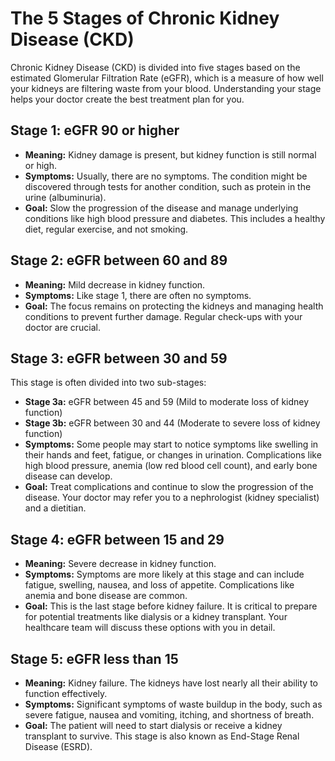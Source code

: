 
# The 5 Stages of Chronic Kidney Disease (CKD)

Chronic Kidney Disease (CKD) is divided into five stages based on the estimated Glomerular Filtration Rate (eGFR), which is a measure of how well your kidneys are filtering waste from your blood. Understanding your stage helps your doctor create the best treatment plan for you.

## Stage 1: eGFR 90 or higher
- **Meaning:** Kidney damage is present, but kidney function is still normal or high.
- **Symptoms:** Usually, there are no symptoms. The condition might be discovered through tests for another condition, such as protein in the urine (albuminuria).
- **Goal:** Slow the progression of the disease and manage underlying conditions like high blood pressure and diabetes. This includes a healthy diet, regular exercise, and not smoking.

## Stage 2: eGFR between 60 and 89
- **Meaning:** Mild decrease in kidney function.
- **Symptoms:** Like stage 1, there are often no symptoms.
- **Goal:** The focus remains on protecting the kidneys and managing health conditions to prevent further damage. Regular check-ups with your doctor are crucial.

## Stage 3: eGFR between 30 and 59
This stage is often divided into two sub-stages:
- **Stage 3a:** eGFR between 45 and 59 (Mild to moderate loss of kidney function)
- **Stage 3b:** eGFR between 30 and 44 (Moderate to severe loss of kidney function)
- **Symptoms:** Some people may start to notice symptoms like swelling in their hands and feet, fatigue, or changes in urination. Complications like high blood pressure, anemia (low red blood cell count), and early bone disease can develop.
- **Goal:** Treat complications and continue to slow the progression of the disease. Your doctor may refer you to a nephrologist (kidney specialist) and a dietitian.

## Stage 4: eGFR between 15 and 29
- **Meaning:** Severe decrease in kidney function.
- **Symptoms:** Symptoms are more likely at this stage and can include fatigue, swelling, nausea, and loss of appetite. Complications like anemia and bone disease are common.
- **Goal:** This is the last stage before kidney failure. It is critical to prepare for potential treatments like dialysis or a kidney transplant. Your healthcare team will discuss these options with you in detail.

## Stage 5: eGFR less than 15
- **Meaning:** Kidney failure. The kidneys have lost nearly all their ability to function effectively.
- **Symptoms:** Significant symptoms of waste buildup in the body, such as severe fatigue, nausea and vomiting, itching, and shortness of breath.
- **Goal:** The patient will need to start dialysis or receive a kidney transplant to survive. This stage is also known as End-Stage Renal Disease (ESRD).
